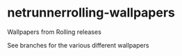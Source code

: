 netrunnerrolling-wallpapers
===========================

Wallpapers from Rolling releases

See branches for the various different wallpapers
